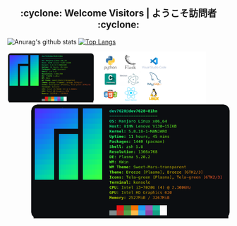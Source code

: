 <h2 align="center">:cyclone: Welcome Visitors | ようこそ訪問者 :cyclone:</h2>

![Anurag's github stats](https://github-readme-stats.vercel.app/api?username=rootkit7628&theme=react&show_icons=true&line_height=20&locale=fr&include_all_commits=true&count_private=true&card_width=460)
[![Top Langs](https://github-readme-stats.vercel.app/api/top-langs/?username=rootkit7628&theme=react&layout=compact)](https://github.com/anuraghazra/github-readme-stats)
</br>

<img class="border rounded-2 mb-2" width=450 src="https://github.com/rootkit7628/rootkit7628/blob/main/img/tools.png" >
<img align='right' class="border rounded-2 mb-2" width=450 src="https://github.com/rootkit7628/rootkit7628/blob/main/img/manjaro.png" >


